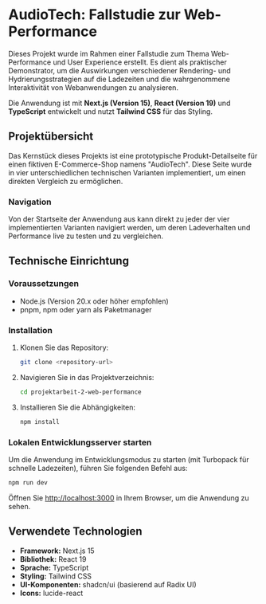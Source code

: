 # AudioTech: Fallstudie zur Web-Performance

Dieses Projekt wurde im Rahmen einer Fallstudie zum Thema Web-Performance und User Experience erstellt. Es dient als praktischer Demonstrator, um die Auswirkungen verschiedener Rendering- und Hydrierungsstrategien auf die Ladezeiten und die wahrgenommene Interaktivität von Webanwendungen zu analysieren.

Die Anwendung ist mit **Next.js (Version 15)**, **React (Version 19)** und **TypeScript** entwickelt und nutzt **Tailwind CSS** für das Styling.

## Projektübersicht

Das Kernstück dieses Projekts ist eine prototypische Produkt-Detailseite für einen fiktiven E-Commerce-Shop namens "AudioTech". Diese Seite wurde in vier unterschiedlichen technischen Varianten implementiert, um einen direkten Vergleich zu ermöglichen.

### Navigation

Von der Startseite der Anwendung aus kann direkt zu jeder der vier implementierten Varianten navigiert werden, um deren Ladeverhalten und Performance live zu testen und zu vergleichen.

## Technische Einrichtung

### Voraussetzungen

- Node.js (Version 20.x oder höher empfohlen)
- pnpm, npm oder yarn als Paketmanager

### Installation

1.  Klonen Sie das Repository:
    ```bash
    git clone <repository-url>
    ```
2.  Navigieren Sie in das Projektverzeichnis:
    ```bash
    cd projektarbeit-2-web-performance
    ```
3.  Installieren Sie die Abhängigkeiten:
    ```bash
    npm install
    ```

### Lokalen Entwicklungsserver starten

Um die Anwendung im Entwicklungsmodus zu starten (mit Turbopack für schnelle Ladezeiten), führen Sie folgenden Befehl aus:

```bash
npm run dev
```

Öffnen Sie [http://localhost:3000](http://localhost:3000) in Ihrem Browser, um die Anwendung zu sehen.

## Verwendete Technologien

- **Framework:** Next.js 15
- **Bibliothek:** React 19
- **Sprache:** TypeScript
- **Styling:** Tailwind CSS
- **UI-Komponenten:** shadcn/ui (basierend auf Radix UI)
- **Icons:** lucide-react
